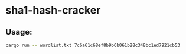 # sha1-hash-cracker
## Usage:
```bash
cargo run -- wordlist.txt 7c6a61c68ef8b9b6b061b28c348bc1ed7921cb53
```

